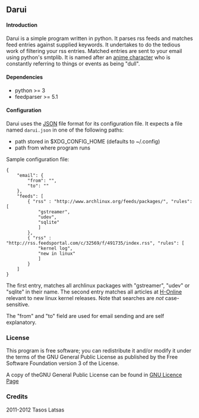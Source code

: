 Darui
-----

#### Introduction

Darui is a simple program written in python. It parses rss feeds and matches
feed entries against supplied keywords. It undertakes to do the tedious work
of filtering your rss entries. Matched entries are sent to your email using
python's smtplib.
It is named after an [anime character](http://naruto.wikia.com/wiki/Darui) who
is constantly referring to things or events as being "dull".

#### Dependencies

* python >= 3
* feedparser >= 5.1

#### Configuration

Darui uses the [JSON](http://json.org/example.html) file format for its configuration
file. It expects a file named `darui.json` in one of the following paths:

* path stored in $XDG_CONFIG_HOME (defaults to ~/.config)
* path from where program runs

Sample configuration file:

    {
        "email": {
            "from": "",
            "to": ""
        },
        "feeds": [
            { "rss" : "http://www.archlinux.org/feeds/packages/", "rules": [
                "gstreamer",
                "udev",
                "sqlite"
                ]
            },
            { "rss" : "http://rss.feedsportal.com/c/32569/f/491735/index.rss", "rules": [
                "kernel log",
                "new in linux"
                ]
            }
        ]
    }

The first entry, matches all archlinux packages with "gstreamer", "udev" or "sqlite" in their name.
The second entry matches all articles at [H-Online](http://www.h-online.com/open/)
relevant to new linux kernel releases. Note that searches are *not* case-sensitive.

The "from" and "to" field are used for email sending and are self explanatory.

### License

This program is free software; you can redistribute it and/or modify it under the terms of
the GNU General Public License as published by the Free Software Foundation version 3 of the License.

A copy of theGNU General Public License can be found in [GNU Licence Page](http://www.gnu.org/licenses/gpl.html)

### Credits

2011-2012 Tasos Latsas
